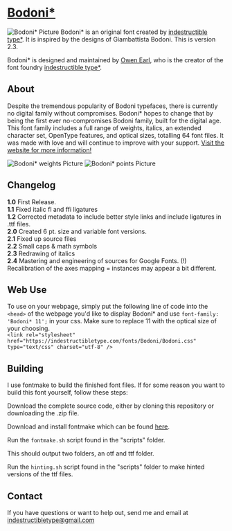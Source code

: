 [Bodoni*](http://indestructibletype.com/Bodoni.html)
========
![Bodoni* Picture](https://indestructibletype.com/assets/BodoniAbout.svg)
Bodoni* is an original font created by [indestructible type*](https://indestructibletype.com/Home.html). It is inspired by
the designs of Giambattista Bodoni. This is version 2.3.

Bodoni* is designed and maintained by [Owen Earl](https://ewonrael.github.io/), who is the creator of the font foundry [indestructible type*](http://indestructible-type.github.io).

About
-----
Despite the tremendous popularity of Bodoni typefaces, there is currently no digital family without compromises.
Bodoni* hopes to change that by being the first ever no-compromises Bodoni family, built for the digital age.
This font family includes a full range of weights, italics, an extended character set, OpenType features, and optical sizes,
totalling 64 font files. It was made with love and will continue to improve with your support.
[Visit the website for more information!](http://indestructibletype.com/Bodoni)

![Bodoni* weights Picture](https://indestructibletype.com/Bodoni/weight.svg)
![Bodoni* points Picture](https://indestructibletype.com/Bodoni/points.svg)

Changelog
---------
<b>1.0</b>
First Release.<br>
<b>1.1</b>
Fixed italic fl and ffi ligatures<br>
<b>1.2</b>
Corrected metadata to include better style links and include ligatures in .ttf files.<br>
<b>2.0</b>
Created 6 pt. size and variable font versions.<br>
<b>2.1</b>
Fixed up source files<br>
<b>2.2</b>
Small caps & math symbols<br>
<b>2.3</b>
Redrawing of italics<br>
<b>2.4</b>
Mastering and engineering of sources for Google Fonts. 
(!) Recalibration of the axes mapping = instances may appear a bit different.

Web Use
-------
To use on your webpage, simply put the following line of code into the `<head>` of the webpage you'd like to display Bodoni* and use `font-family: 'Bodoni* 11';` in your css. Make sure to replace 11 with the optical size of your choosing.<br>
`<link rel="stylesheet" href="https://indestructibletype.com/fonts/Bodoni/Bodoni.css" type="text/css" charset="utf-8" />`

Building
--------
I use fontmake to build the finished font files. If for some reason you want to build this font yourself, follow these steps:

Download the complete source code, either by cloning this repository or downloading the .zip file.

Download and install fontmake which can be found [here](https://github.com/googlei18n/fontmake).

Run the `fontmake.sh` script found in the "scripts" folder.

This should output two folders, an otf and ttf folder.

Run the `hinting.sh` script found in the "scripts" folder to make hinted versions of the ttf files.

Contact
-------
If you have questions or want to help out, send me and email at indestructibletype@gmail.com
